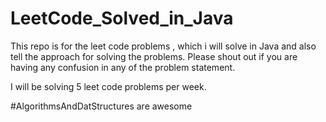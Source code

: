 # LeetCode_Solved_in_Java
This repo is for the leet code problems  , which i will solve in Java and also tell the approach for solving the problems. 
Please shout out if you are having any confusion in any of the problem statement. 

I will be solving 5 leet code problems per week. 


#AlgorithmsAndDatStructures are awesome
